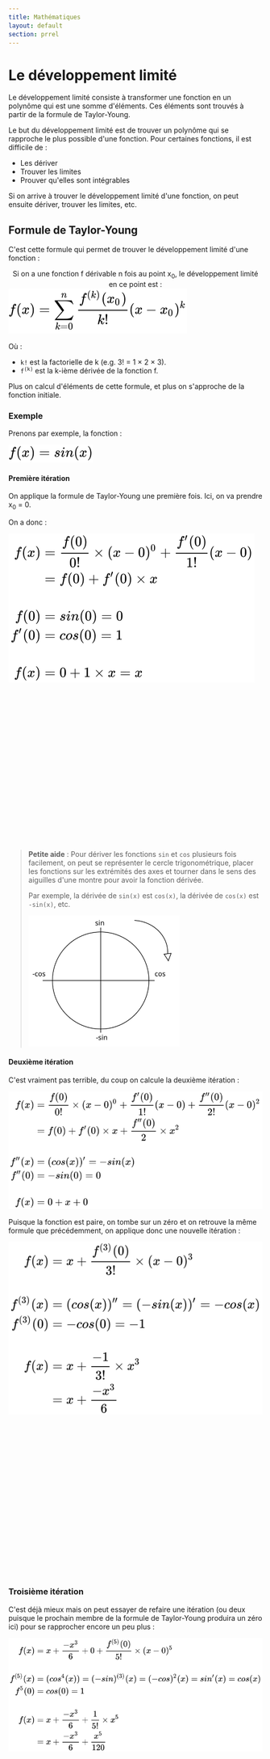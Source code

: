 ```yaml
---
title: Mathématiques
layout: default
section: prrel
---
```


# Le développement limité

Le développement limité consiste à transformer une fonction en un polynôme qui est
une somme d'éléments. Ces éléments sont trouvés à partir de la formule de
Taylor-Young.

Le but du développement limité est de trouver un polynôme qui se rapproche le plus
possible d'une fonction. Pour certaines fonctions, il est difficile de :

* Les dériver
* Trouver les limites
* Prouver qu'elles sont intégrables

Si on arrive à trouver le développement limité d'une fonction, on peut ensuite
dériver, trouver les limites, etc.

## Formule de Taylor-Young

C'est cette formule qui permet de trouver le développement limité d'une fonction :

<center>Si on a une fonction f dérivable n fois au point x<sub>0</sub>, le
développement limité en ce point est :</center>

<img src="taylor.svg">

Où :

* `k!` est la factorielle de k (e.g. 3! = 1 &times; 2 &times; 3).
* <code>f<sup>(k)</sup></code> est la k-ième dérivée de la fonction f.

Plus on calcul d'éléments de cette formule, et plus on s'approche de la fonction
initiale.

### Exemple

Prenons par exemple, la fonction :

![](1.svg)

#### Première itération

On applique la formule de Taylor-Young une première fois. Ici, on va prendre x<sub>0</sub> = 0.

On a donc :

![](3.svg)

<div id="sin_1" style="height: 300px;"></div>

> **Petite aide** : Pour dériver les fonctions `sin` et `cos` plusieurs fois
> facilement, on peut se représenter le cercle trigonométrique, placer les fonctions
> sur les extrémités des axes et tourner dans le sens des aiguilles d'une montre pour
> avoir la fonction dérivée.
>
> Par exemple, la dérivée de `sin(x)` est `cos(x)`, la dérivée de `cos(x)` est `-sin(x)`, etc.
>
> <img src="cercle.svg" style="width: 300px">

#### Deuxième itération

C'est vraiment pas terrible, du coup on calcule la deuxième itération :

![](4.svg)

Puisque la fonction est paire, on tombe sur un zéro et on retrouve la même formule que précédemment, on applique donc une nouvelle itération :

![](5.svg)

<div id="sin_2" style="height: 300px;"></div>

### Troisième itération

C'est déjà mieux mais on peut essayer de refaire une itération (ou deux puisque le
prochain membre de la formule de Taylor-Young produira un zéro ici) pour se
rapprocher encore un peu plus :

![](6.svg)

<div id="sin_3" style="height: 300px;"></div>

<script type="text/javascript" src="https://www.gstatic.com/charts/loader.js"></script>
<script type="text/javascript">
  google.charts.load('current', {'packages':['corechart', 'geochart']});
  google.charts.setOnLoadCallback(draw_sin1);
  google.charts.setOnLoadCallback(draw_sin2);
  google.charts.setOnLoadCallback(draw_sin3);

  function sin_values() {
    var values = [];

    for (var i = -5; i < 5; i += 0.1)
      values.push([i, Math.sin(i)]);

    return values;
  }

  function f2(x) {
    return x - ((Math.pow(x, 3)) / 6);
  }

  function f3(x) {
    return x - ((Math.pow(x, 3)) / 6) + ((Math.pow(x, 5)) / 120);
  }

  var values = sin_values();

  function draw_sin3() {
    var new_values = values.map(t => [t[0], t[1], f3(t[0])]);
    new_values.unshift(['x', 'sin(x)', 'f(x)']);

    var data = google.visualization.arrayToDataTable(new_values);

    var options = {
      title: '',
      curveType: 'function',
      legend: { position: 'bottom' },
      vAxis: {
        viewWindow: {max: 2, min: -2}
      }
    };

    var chart = new google.visualization.LineChart(document.getElementById('sin_3'));

    chart.draw(data, options);
  }

  function draw_sin2() {
    var new_values = values.map(t => [t[0], t[1], f2(t[0])]);
    new_values.unshift(['x', 'sin(x)', 'f(x)']);

    console.log(new_values);

    var data = google.visualization.arrayToDataTable(new_values);

    var options = {
      title: '',
      curveType: 'function',
      legend: { position: 'bottom' },
      vAxis: {
        viewWindow: {max: 2, min: -2}
      }
    };

    var chart = new google.visualization.LineChart(document.getElementById('sin_2'));

    chart.draw(data, options);
  }

  function draw_sin1() {
    var new_values = values.map(t => [t[0], t[1], t[0]]);
    new_values.unshift(['x', 'sin(x)', 'f(x)']);

    var data = google.visualization.arrayToDataTable(new_values);

    var options = {
      title: '',
      curveType: 'function',
      legend: { position: 'bottom' },
      vAxis: {
        viewWindow: {max: 2, min: -2}
      }
    };

    var chart = new google.visualization.LineChart(document.getElementById('sin_1'));

    chart.draw(data, options);
  }
</script>

